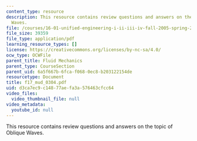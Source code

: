 ```yaml
---
content_type: resource
description: This resource contains review questions and answers on the topic of Oblique
  Waves.
file: /courses/16-01-unified-engineering-i-ii-iii-iv-fall-2005-spring-2006/d3ca7ec9c14877aefa3a576463cfcc64_f17_mud_0304.pdf
file_size: 39359
file_type: application/pdf
learning_resource_types: []
license: https://creativecommons.org/licenses/by-nc-sa/4.0/
ocw_type: OCWFile
parent_title: Fluid Mechanics
parent_type: CourseSection
parent_uid: 6a5f667b-6fca-f068-0ec8-b203122154de
resourcetype: Document
title: f17_mud_0304.pdf
uid: d3ca7ec9-c148-77ae-fa3a-576463cfcc64
video_files:
  video_thumbnail_file: null
video_metadata:
  youtube_id: null
---
```

This resource contains review questions and answers on the topic of Oblique Waves.